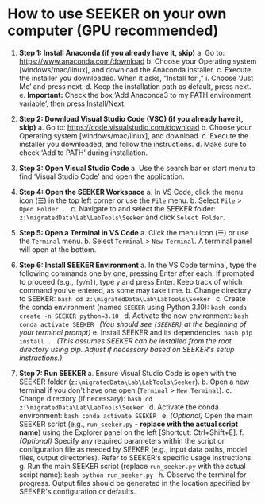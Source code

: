 # How to use SEEKER on your own computer (GPU recommended)

1.  **Step 1: Install Anaconda (if you already have it, skip)**
    a.  Go to: https://www.anaconda.com/download
    b.  Choose your Operating system [windows/mac/linux], and download the Anaconda installer.
    c.  Execute the installer you downloaded. When it asks, “Install for:,”
        i.  Choose ‘Just Me’ and press next.
    d.  Keep the installation path as default, press next.
    e.  **Important:** Check the box ‘Add Anaconda3 to my PATH environment variable’, then press Install/Next.

2.  **Step 2: Download Visual Studio Code (VSC) (if you already have it, skip)**
    a.  Go to: https://code.visualstudio.com/download
    b.  Choose your Operating system [windows/mac/linux], and download.
    c.  Execute the installer you downloaded, and follow the instructions.
    d.  Make sure to check ‘Add to PATH’ during installation.

3.  **Step 3: Open Visual Studio Code**
    a.  Use the search bar or start menu to find ‘Visual Studio Code’ and open the application.

4.  **Step 4: Open the SEEKER Workspace**
    a.  In VS Code, click the menu icon (☰) in the top left corner or use the `File` menu.
    b.  Select `File` > `Open Folder...`
    c.  Navigate to and select the SEEKER folder: `z:\migratedData\Lab\LabTools\Seeker` and click `Select Folder`.

5.  **Step 5: Open a Terminal in VS Code**
    a.  Click the menu icon (☰) or use the `Terminal` menu.
    b.  Select `Terminal` > `New Terminal`. A terminal panel will open at the bottom.

6.  **Step 6: Install SEEKER Environment**
    a.  In the VS Code terminal, type the following commands one by one, pressing Enter after each. If prompted to proceed (e.g., `[y/n]`), type `y` and press Enter. Keep track of which command you've entered, as some may take time.
    b.  Change directory to SEEKER:
        ```bash
        cd z:\migratedData\Lab\LabTools\Seeker
        ```
    c.  Create the conda environment (named `SEEKER` using Python 3.10):
        ```bash
        conda create -n SEEKER python=3.10
        ```
    d.  Activate the new environment:
        ```bash
        conda activate SEEKER
        ```
        *(You should see `(SEEKER)` at the beginning of your terminal prompt)*
    e.  Install SEEKER and its dependencies:
        ```bash
        pip install .
        ```
        *(This assumes SEEKER can be installed from the root directory using pip. Adjust if necessary based on SEEKER's setup instructions.)*

7.  **Step 7: Run SEEKER**
    a.  Ensure Visual Studio Code is open with the SEEKER folder (`z:\migratedData\Lab\LabTools\Seeker`).
    b.  Open a new terminal if you don't have one open (`Terminal` > `New Terminal`).
    c.  Change directory (if necessary):
        ```bash
        cd z:\migratedData\Lab\LabTools\Seeker
        ```
    d.  Activate the conda environment:
        ```bash
        conda activate SEEKER
        ```
    e.  *(Optional)* Open the main SEEKER script (e.g., `run_seeker.py` - **replace with the actual script name**) using the Explorer panel on the left [Shortcut: Ctrl+Shift+E].
    f.  *(Optional)* Specify any required parameters within the script or configuration file as needed by SEEKER (e.g., input data paths, model files, output directories). Refer to SEEKER's specific usage instructions.
    g.  Run the main SEEKER script (replace `run_seeker.py` with the actual script name):
        ```bash
        python run_seeker.py
        ```
    h.  Observe the terminal for progress. Output files should be generated in the location specified by SEEKER's configuration or defaults.
